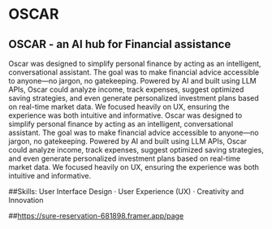 # OSCAR



## OSCAR - an AI hub for Financial assistance
Oscar was designed to simplify personal finance by acting as an intelligent, conversational assistant. The goal was to make financial advice accessible to anyone—no jargon, no gatekeeping. Powered by AI and built using LLM APIs, Oscar could analyze income, track expenses, suggest optimized saving strategies, and even generate personalized investment plans based on real-time market data. We focused heavily on UX, ensuring the experience was both intuitive and informative.
Oscar was designed to simplify personal finance by acting as an intelligent, conversational assistant. The goal was to make financial advice accessible to anyone—no jargon, no gatekeeping. Powered by AI and built using LLM APIs, Oscar could analyze income, track expenses, suggest optimized saving strategies, and even generate personalized investment plans based on real-time market data. We focused heavily on UX, ensuring the experience was both intuitive and informative.

##Skills: User Interface Design · User Experience (UX) · Creativity and Innovation

##https://sure-reservation-681898.framer.app/page
